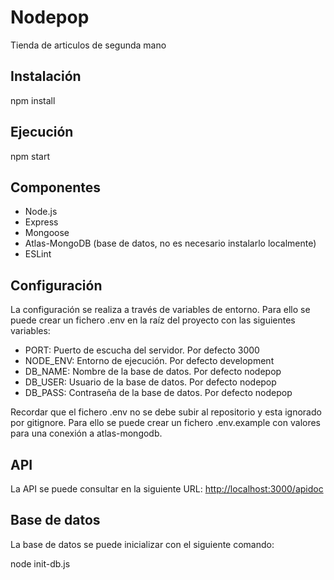 # Nodepop

Tienda de articulos de segunda mano

## Instalación

npm install

## Ejecución

npm start

## Componentes

* Node.js
* Express
* Mongoose
* Atlas-MongoDB (base de datos, no es necesario instalarlo localmente)
* ESLint

## Configuración

La configuración se realiza a través de variables de entorno. Para ello se puede crear un fichero .env en la raíz del proyecto con las siguientes variables:

* PORT: Puerto de escucha del servidor. Por defecto 3000
* NODE_ENV: Entorno de ejecución. Por defecto development
* DB_NAME: Nombre de la base de datos. Por defecto nodepop
* DB_USER: Usuario de la base de datos. Por defecto nodepop
* DB_PASS: Contraseña de la base de datos. Por defecto nodepop

Recordar que el fichero .env no se debe subir al repositorio y esta ignorado por gitignore. Para ello se puede crear un fichero .env.example con valores para una conexión a atlas-mongodb.

## API

La API se puede consultar en la siguiente URL: <http://localhost:3000/apidoc>

## Base de datos

La base de datos se puede inicializar con el siguiente comando:

node init-db.js
